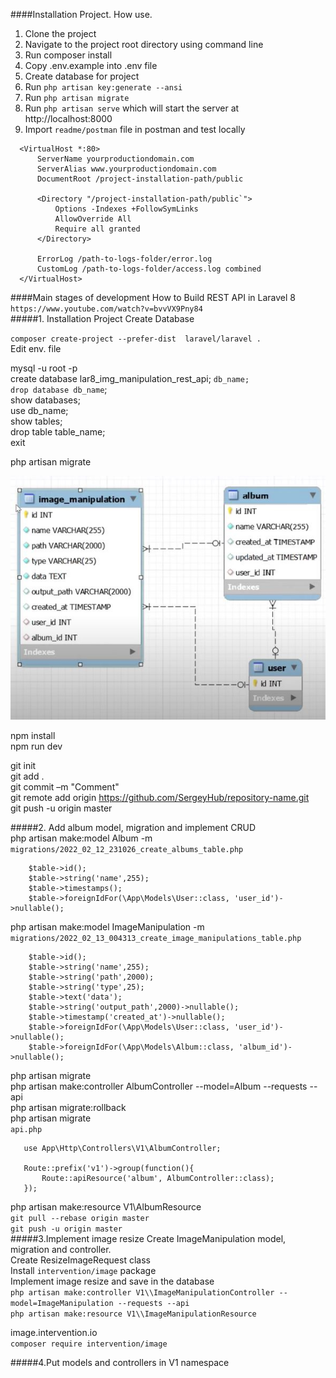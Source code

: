 ####Installation Project. How use.
1. Clone the project  
2. Navigate to the project root directory using command line  
3. Run composer install  
4. Copy .env.example into .env file  
5. Create database for project  
6. Run `php artisan key:generate --ansi`  
7. Run `php artisan migrate`  
8. Run `php artisan serve` which will start the server at http://localhost:8000  
9. Import `readme/postman` file in postman and test locally

```
  <VirtualHost *:80>  
      ServerName yourproductiondomain.com  
      ServerAlias www.yourproductiondomain.com
      DocumentRoot /project-installation-path/public
  
      <Directory "/project-installation-path/public`">
          Options -Indexes +FollowSymLinks
          AllowOverride All
          Require all granted
      </Directory>
  
      ErrorLog /path-to-logs-folder/error.log
      CustomLog /path-to-logs-folder/access.log combined
  </VirtualHost>
  ```
####Main stages of development
How to Build REST API in Laravel 8  
`https://www.youtube.com/watch?v=bvvVX9Pny84`    
#####1. Installation Project Create Database

`composer create-project --prefer-dist  laravel/laravel .`    
Edit  env. file  

mysql -u root -p  
create database lar8_img_manipulation_rest_api; `db_name;`  
`drop database db_name`;     
show databases;   
use db_name;  
show tables;  
drop table table_name;  
exit   

php artisan migrate
 
![Screenshot](readme/EER_Diagram.JPG)  
 
npm install  
npm run dev  

git init  
git add .  
git commit –m "Comment"  
git remote add origin https://github.com/SergeyHub/repository-name.git  
git push -u origin master  

#####2. Add album model, migration and implement CRUD   
php artisan make:model Album -m       
`migrations/2022_02_12_231026_create_albums_table.php`  
```
    $table->id();
    $table->string('name',255);
    $table->timestamps();
    $table->foreignIdFor(\App\Models\User::class, 'user_id')->nullable();

```
php artisan make:model ImageManipulation -m   
`migrations/2022_02_13_004313_create_image_manipulations_table.php`
```
    $table->id();
    $table->string('name',255);
    $table->string('path',2000);
    $table->string('type',25);
    $table->text('data');
    $table->string('output_path',2000)->nullable();
    $table->timestamp('created_at')->nullable();
    $table->foreignIdFor(\App\Models\User::class, 'user_id')->nullable();
    $table->foreignIdFor(\App\Models\Album::class, 'album_id')->nullable();
```
php artisan migrate  
php artisan make:controller AlbumController  --model=Album --requests --api     
php artisan migrate:rollback  
php artisan migrate  
`api.php`
```
   use App\Http\Controllers\V1\AlbumController;
      
   Route::prefix('v1')->group(function(){
       Route::apiResource('album', AlbumController::class);
   });

```
php artisan make:resource V1\\AlbumResource  
`git pull --rebase origin master`  
`git push -u origin master`  
#####3.Implement image resize 
Create ImageManipulation model, migration and controller.  
Create ResizeImageRequest class  
Install `intervention/image` package  
Implement image resize and save in the database  
`php artisan make:controller V1\\ImageManipulationController --model=ImageManipulation --requests --api`  
`php artisan make:resource V1\\ImageManipulationResource` 

image.intervention.io  
`composer require intervention/image`   

#####4.Put models and controllers in V1 namespace  
